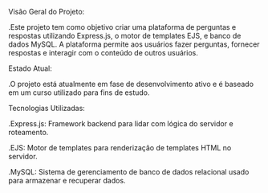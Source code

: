 Visão Geral do Projeto:

   .Este projeto tem como objetivo criar uma plataforma de perguntas e respostas utilizando Express.js, o motor de templates EJS, e banco de dados MySQL. A plataforma permite aos         usuários fazer perguntas, fornecer respostas e interagir com o conteúdo de outros usuários.

Estado Atual:

   .O projeto está atualmente em fase de desenvolvimento ativo e é baseado em um curso utilizado para fins de estudo.

Tecnologias Utilizadas:

   .Express.js: Framework backend para lidar com lógica do servidor e roteamento.

   .EJS: Motor de templates para renderização de templates HTML no servidor.

   .MySQL: Sistema de gerenciamento de banco de dados relacional usado para armazenar e recuperar dados.
